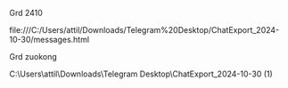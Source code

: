 Grd 2410


file:///C:/Users/attil/Downloads/Telegram%20Desktop/ChatExport_2024-10-30/messages.html


Grd zuokong


C:\Users\attil\Downloads\Telegram Desktop\ChatExport_2024-10-30 (1)
